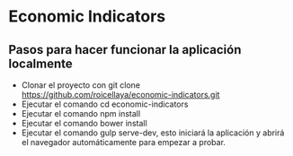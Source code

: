 # Economic Indicators

## Pasos para hacer funcionar la aplicación localmente
* Clonar el proyecto con git clone https://github.com/roicellaya/economic-indicators.git
* Ejecutar el comando cd economic-indicators
* Ejecutar el comando npm install
* Ejecutar el comando bower install
* Ejecutar el comando gulp serve-dev, esto iniciará la aplicación y abrirá el navegador automáticamente para empezar a probar.